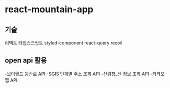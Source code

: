 # react-mountain-app

## 기술
리액트 타입스크립트 styled-component react-query recoil

## open api 활용
-브이월드 등산로 API
-SGIS 단계별 주소 조회 API
-산림청_산 정보 조회 API
-카카오 맵 API

